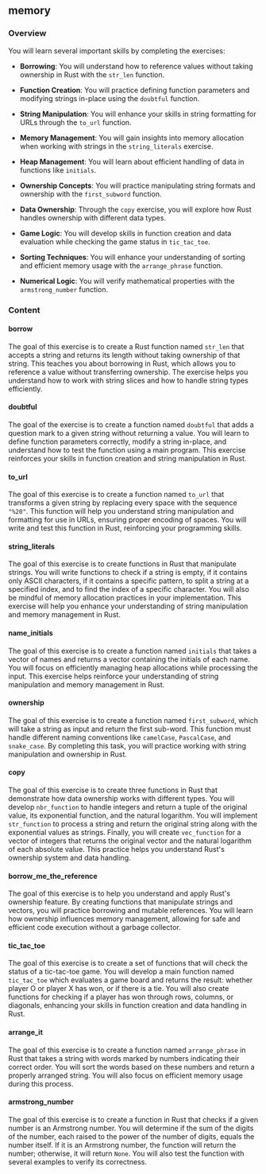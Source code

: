 ## memory

### Overview

You will learn several important skills by completing the exercises:

- **Borrowing**: You will understand how to reference values without taking
  ownership in Rust with the `str_len` function.

- **Function Creation**: You will practice defining function parameters and
  modifying strings in-place using the `doubtful` function.

- **String Manipulation**: You will enhance your skills in string formatting for
  URLs through the `to_url` function.

- **Memory Management**: You will gain insights into memory allocation when
  working with strings in the `string_literals` exercise.

- **Heap Management**: You will learn about efficient handling of data in
  functions like `initials`.

- **Ownership Concepts**: You will practice manipulating string formats and
  ownership with the `first_subword` function.

- **Data Ownership**: Through the `copy` exercise, you will explore how Rust
  handles ownership with different data types.

- **Game Logic**: You will develop skills in function creation and data
  evaluation while checking the game status in `tic_tac_toe`.

- **Sorting Techniques**: You will enhance your understanding of sorting and
  efficient memory usage with the `arrange_phrase` function.

- **Numerical Logic**: You will verify mathematical properties with the
  `armstrong_number` function.

### Content

#### borrow

The goal of this exercise is to create a Rust function named `str_len` that
accepts a string and returns its length without taking ownership of that string.
This teaches you about borrowing in Rust, which allows you to reference a value
without transferring ownership. The exercise helps you understand how to work
with string slices and how to handle string types efficiently.

#### doubtful

The goal of the exercise is to create a function named `doubtful` that adds a
question mark to a given string without returning a value. You will learn to
define function parameters correctly, modify a string in-place, and understand
how to test the function using a main program. This exercise reinforces your
skills in function creation and string manipulation in Rust.

#### to_url

The goal of this exercise is to create a function named `to_url` that transforms
a given string by replacing every space with the sequence `"%20"`. This function
will help you understand string manipulation and formatting for use in URLs,
ensuring proper encoding of spaces. You will write and test this function in
Rust, reinforcing your programming skills.

#### string_literals

The goal of this exercise is to create functions in Rust that manipulate
strings. You will write functions to check if a string is empty, if it contains
only ASCII characters, if it contains a specific pattern, to split a string at a
specified index, and to find the index of a specific character. You will also be
mindful of memory allocation practices in your implementation. This exercise
will help you enhance your understanding of string manipulation and memory
management in Rust.

#### name_initials

The goal of this exercise is to create a function named `initials` that takes a
vector of names and returns a vector containing the initials of each name. You
will focus on efficiently managing heap allocations while processing the input.
This exercise helps reinforce your understanding of string manipulation and
memory management in Rust.

#### ownership

The goal of this exercise is to create a function named `first_subword`, which
will take a string as input and return the first sub-word. This function must
handle different naming conventions like `camelCase`, `PascalCase`, and
`snake_case`. By completing this task, you will practice working with string
manipulation and ownership in Rust.

#### copy

The goal of this exercise is to create three functions in Rust that demonstrate
how data ownership works with different types. You will develop `nbr_function`
to handle integers and return a tuple of the original value, its exponential
function, and the natural logarithm. You will implement `str_function` to
process a string and return the original string along with the exponential
values as strings. Finally, you will create `vec_function` for a vector of
integers that returns the original vector and the natural logarithm of each
absolute value. This practice helps you understand Rust's ownership system and
data handling.

#### borrow_me_the_reference

The goal of this exercise is to help you understand and apply Rust's ownership
feature. By creating functions that manipulate strings and vectors, you will
practice borrowing and mutable references. You will learn how ownership
influences memory management, allowing for safe and efficient code execution
without a garbage collector.

#### tic_tac_toe

The goal of this exercise is to create a set of functions that will check the
status of a tic-tac-toe game. You will develop a main function named
`tic_tac_toe` which evaluates a game board and returns the result: whether
player O or player X has won, or if there is a tie. You will also create
functions for checking if a player has won through rows, columns, or diagonals,
enhancing your skills in function creation and data handling in Rust.

#### arrange_it

The goal of this exercise is to create a function named `arrange_phrase` in Rust
that takes a string with words marked by numbers indicating their correct order.
You will sort the words based on these numbers and return a properly arranged
string. You will also focus on efficient memory usage during this process.

#### armstrong_number

The goal of this exercise is to create a function in Rust that checks if a given
number is an Armstrong number. You will determine if the sum of the digits of
the number, each raised to the power of the number of digits, equals the number
itself. If it is an Armstrong number, the function will return the number;
otherwise, it will return `None`. You will also test the function with several
examples to verify its correctness.
